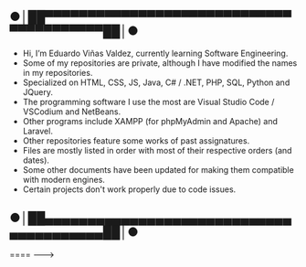 ## ●│██▀▀▀▀▀▀▀▀▀▀▀▀▀▀▀▀▀▀▀▀▀▀▀▀▀▀▀▀▀▀▀▀▀▀▀▀▀▀▀▀██│●
- Hi, I’m Eduardo Viñas Valdez, currently learning Software Engineering.
- Some of my repositories are private, although I have modified the names in my repositories.
- Specialized on HTML, CSS, JS, Java, C# / .NET, PHP, SQL, Python and JQuery.
- The programming software I use the most are Visual Studio Code / VSCodium and NetBeans.
- Other programs include XAMPP (for phpMyAdmin and Apache) and Laravel.
- Other repositories feature some works of past assignatures.
- Files are mostly listed in order with most of their respective orders (and dates).
- Some other documents have been updated for making them compatible with modern engines.
- Certain projects don't work properly due to code issues.
## ●│██▄▄▄▄▄▄▄▄▄▄▄▄▄▄▄▄▄▄▄▄▄▄▄▄▄▄▄▄▄▄▄▄▄▄▄▄▄▄▄▄██│●
<!---
PLACEHOLDER
--->

<!---
====
<!--Formato de descripción de repositorios-->
<!----Descripción---->
<!----Separador de la descripción ---->
<!----Notas---->
<!----Separador de las notas---->
<!----Directorio con ubicación de archivos---->
<!----Separador del directorio con ubicación de archivos---->
====
--->
